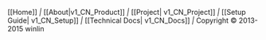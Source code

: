 [[Home]] *|* [[About|v1_CN_Product]] *|*
[[Project| v1_CN_Project]] *|*
[[Setup Guide| v1_CN_Setup]] *|*
[[Technical Docs| v1_CN_Docs]] *|* Copyright &copy; 2013-2015 winlin